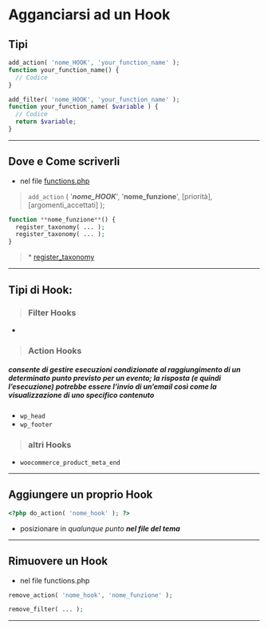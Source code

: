 # Agganciarsi ad un Hook
## Tipi
```PHP
add_action( 'nome_HOOK', 'your_function_name' );  
function your_function_name() {  
  // Codice  
}  
```
```PHP
add_filter( 'nome_HOOK', 'your_function_name' );  
function your_function_name( $variable ) {  
  // Codice  
  return $variable;  
}  
```
---
## Dove e Come scriverli
- nel file [functions.php](./functions.php.md)  
> `add_action` ( '***nome_HOOK***', '**nome_funzione**', [priorità], [argomenti_accettati] );  

```PHP
function **nome_funzione**() {  
  register_taxonomy( ... );
  register_taxonomy( ... );
}
```

> \* [register_taxonomy](https://developer.wordpress.org/reference/functions/register_taxonomy/)

---
## Tipi di Hook:
> ### Filter Hooks
- 
> ### Action Hooks
##### consente di gestire esecuzioni condizionate al raggiungimento di un determinato punto previsto per un evento; la risposta (e quindi l’esecuzione) potrebbe essere l’invio di un’email così come la visualizzazione di uno specifico contenuto
- `wp_head`
- `wp_footer`
> ### altri Hooks
- `woocommerce_product_meta_end`

---
## Aggiungere un proprio Hook
```PHP
<?php do_action( 'nome_hook' ); ?>
```
- posizionare in _qualunque punto **nel file del tema**_

---
## Rimuovere un Hook
- nel file functions.php  
```PHP
remove_action( 'nome_hook', 'nome_funzione' );

remove_filter( ... );
```
---